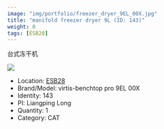 ```yaml
---
image: "img/portfolio/freezer_dryer_9EL_00X.jpg"
title: "manifold freezer dryer 9L (ID: 143)"
weight: 0
tags: [ESB28]
---
```


台式冻干机

<!--more-->

![](../../img/portfolio/freezer_dryer_9EL_00X.jpg)

- Location: [ESB28](../../tags/ESB28)
- Brand/Model: virtis-benchtop pro 9EL 00X
- Identity: 143
- PI: Liangping Long
- Quantity: 1
- Category: CAT






